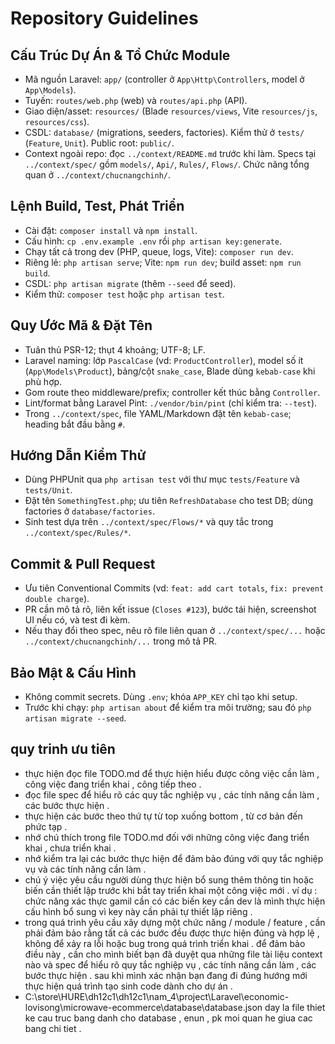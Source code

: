 # Repository Guidelines

## Cấu Trúc Dự Án & Tổ Chức Module
- Mã nguồn Laravel: `app/` (controller ở `App\Http\Controllers`, model ở `App\Models`).
- Tuyến: `routes/web.php` (web) và `routes/api.php` (API).
- Giao diện/asset: `resources/` (Blade `resources/views`, Vite `resources/js`, `resources/css`).
- CSDL: `database/` (migrations, seeders, factories). Kiểm thử ở `tests/` (`Feature`, `Unit`). Public root: `public/`.
- Context ngoài repo: đọc `../context/README.md` trước khi làm. Specs tại `../context/spec/` gồm `models/`, `Api/`, `Rules/`, `Flows/`. Chức năng tổng quan ở `../context/chucnangchinh/`.

## Lệnh Build, Test, Phát Triển
- Cài đặt: `composer install` và `npm install`.
- Cấu hình: `cp .env.example .env` rồi `php artisan key:generate`.
- Chạy tất cả trong dev (PHP, queue, logs, Vite): `composer run dev`.
- Riêng lẻ: `php artisan serve`; Vite: `npm run dev`; build asset: `npm run build`.
- CSDL: `php artisan migrate` (thêm `--seed` để seed).
- Kiểm thử: `composer test` hoặc `php artisan test`.

## Quy Ước Mã & Đặt Tên
- Tuân thủ PSR-12; thụt 4 khoảng; UTF-8; LF.
- Laravel naming: lớp `PascalCase` (vd: `ProductController`), model số ít (`App\Models\Product`), bảng/cột `snake_case`, Blade dùng `kebab-case` khi phù hợp.
- Gom route theo middleware/prefix; controller kết thúc bằng `Controller`.
- Lint/format bằng Laravel Pint: `./vendor/bin/pint` (chỉ kiểm tra: `--test`).
- Trong `../context/spec`, file YAML/Markdown đặt tên `kebab-case`; heading bắt đầu bằng `#`.

## Hướng Dẫn Kiểm Thử
- Dùng PHPUnit qua `php artisan test` với thư mục `tests/Feature` và `tests/Unit`.
- Đặt tên `SomethingTest.php`; ưu tiên `RefreshDatabase` cho test DB; dùng factories ở `database/factories`.
- Sinh test dựa trên `../context/spec/Flows/*` và quy tắc trong `../context/spec/Rules/*`.

## Commit & Pull Request
- Ưu tiên Conventional Commits (vd: `feat: add cart totals`, `fix: prevent double charge`).
- PR cần mô tả rõ, liên kết issue (`Closes #123`), bước tái hiện, screenshot UI nếu có, và test đi kèm.
- Nếu thay đổi theo spec, nêu rõ file liên quan ở `../context/spec/...` hoặc `../context/chucnangchinh/...` trong mô tả PR.

## Bảo Mật & Cấu Hình
- Không commit secrets. Dùng `.env`; khóa `APP_KEY` chỉ tạo khi setup.
- Trước khi chạy: `php artisan about` để kiểm tra môi trường; sau đó `php artisan migrate --seed`.
## quy trinh ưu tiên 
- thực hiện đọc file TODO.md để thực hiện hiểu được công việc cần làm , công việc đang triển khai , công tiếp theo .
- đọc file spec để hiểu rõ các quy tắc nghiệp vụ , các tính năng cần làm , các bước thực hiện .
- thực hiện các bước theo thứ tự từ top xuống bottom , từ cơ bản đến phức tạp .
- nhớ chú thích trong file TODO.md đối với những công việc đang triển khai , chưa triển khai .
- nhớ kiểm tra lại các bước thực hiện để đảm bảo đúng với quy tắc nghiệp vụ và các tính năng cần làm .
- chú ý việc yêu cầu người dùng thực hiện bổ sung thêm thông tin hoặc biến cần thiết lập trước khi bắt tay triển khai một công việc mới . 
    ví dụ : chức năng xác thực gamil cần có các biến key cần dev là mình thực hiện cấu hình bổ sung vì key này cần phải tự thiết lập riêng .
- trong quá trình yêu cầu xây dựng một chức năng / module / feature , cần phải đảm bảo rằng tất cả các bước đều được thực hiện đúng và hợp lệ , không để xảy ra lỗi hoặc bug trong quá trình triển khai . để đảm bảo điều này , cần cho mình biết bạn đã duyệt qua những file tài liệu context nào và spec để hiểu rõ quy tắc nghiệp vụ , các tính năng cần làm , các bước thực hiện . sau khi mình xác nhận bạn đang đi đúng hướng mới thực hiện quá trình tạo sinh code dành cho dự án .
- C:\store\HURE\dh12c1\dh12c1\nam_4\project\Laravel\economic-lovisong\microwave-ecommerce\database\database.json day la file thiet ke cau truc bang danh cho database , enun , pk moi quan he giua cac bang chi tiet .

